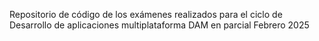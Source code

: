 Repositorio de código de los exámenes realizados para el ciclo de Desarrollo de aplicaciones multiplataforma DAM en parcial Febrero 2025
